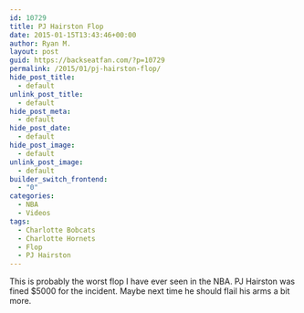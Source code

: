 ```yaml
---
id: 10729
title: PJ Hairston Flop
date: 2015-01-15T13:43:46+00:00
author: Ryan M.
layout: post
guid: https://backseatfan.com/?p=10729
permalink: /2015/01/pj-hairston-flop/
hide_post_title:
  - default
unlink_post_title:
  - default
hide_post_meta:
  - default
hide_post_date:
  - default
hide_post_image:
  - default
unlink_post_image:
  - default
builder_switch_frontend:
  - "0"
categories:
  - NBA
  - Videos
tags:
  - Charlotte Bobcats
  - Charlotte Hornets
  - Flop
  - PJ Hairston
---
```


<div class="entry">
  <p>
    This is probably the worst flop I have ever seen in the NBA. PJ Hairston was fined $5000 for the incident. Maybe next time he should flail his arms a bit more.
  </p>

  <p>
  </p>
</div>
